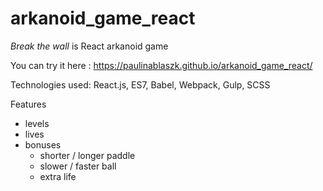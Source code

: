 # arkanoid_game_react

<i>Break the wall</i> is React arkanoid game

You can try it here : 
https://paulinablaszk.github.io/arkanoid_game_react/

Technologies used: React.js, ES7, Babel, Webpack, Gulp, SCSS
 
Features
* levels
* lives
* bonuses
    * shorter / longer paddle
    * slower / faster ball
    * extra life


 
